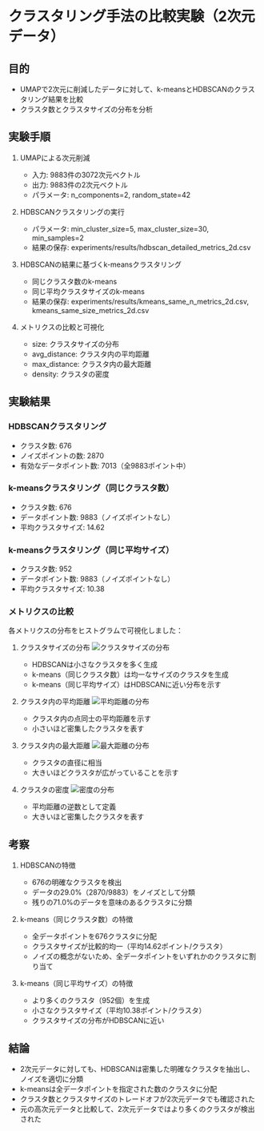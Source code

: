 # クラスタリング手法の比較実験（2次元データ）

## 目的
- UMAPで2次元に削減したデータに対して、k-meansとHDBSCANのクラスタリング結果を比較
- クラスタ数とクラスタサイズの分布を分析

## 実験手順
1. UMAPによる次元削減
   - 入力: 9883件の3072次元ベクトル
   - 出力: 9883件の2次元ベクトル
   - パラメータ: n_components=2, random_state=42

2. HDBSCANクラスタリングの実行
   - パラメータ: min_cluster_size=5, max_cluster_size=30, min_samples=2
   - 結果の保存: experiments/results/hdbscan_detailed_metrics_2d.csv

3. HDBSCANの結果に基づくk-meansクラスタリング
   - 同じクラスタ数のk-means
   - 同じ平均クラスタサイズのk-means
   - 結果の保存: experiments/results/kmeans_same_n_metrics_2d.csv, kmeans_same_size_metrics_2d.csv

4. メトリクスの比較と可視化
   - size: クラスタサイズの分布
   - avg_distance: クラスタ内の平均距離
   - max_distance: クラスタ内の最大距離
   - density: クラスタの密度

## 実験結果

### HDBSCANクラスタリング
- クラスタ数: 676
- ノイズポイントの数: 2870
- 有効なデータポイント数: 7013（全9883ポイント中）

### k-meansクラスタリング（同じクラスタ数）
- クラスタ数: 676
- データポイント数: 9883（ノイズポイントなし）
- 平均クラスタサイズ: 14.62

### k-meansクラスタリング（同じ平均サイズ）
- クラスタ数: 952
- データポイント数: 9883（ノイズポイントなし）
- 平均クラスタサイズ: 10.38

### メトリクスの比較
各メトリクスの分布をヒストグラムで可視化しました：

1. クラスタサイズの分布
   ![クラスタサイズの分布](../experiments/results/size_histogram_2d.png)
   - HDBSCANは小さなクラスタを多く生成
   - k-means（同じクラスタ数）は均一なサイズのクラスタを生成
   - k-means（同じ平均サイズ）はHDBSCANに近い分布を示す

2. クラスタ内の平均距離
   ![平均距離の分布](../experiments/results/avg_distance_histogram_2d.png)
   - クラスタ内の点同士の平均距離を示す
   - 小さいほど密集したクラスタを表す

3. クラスタ内の最大距離
   ![最大距離の分布](../experiments/results/max_distance_histogram_2d.png)
   - クラスタの直径に相当
   - 大きいほどクラスタが広がっていることを示す

4. クラスタの密度
   ![密度の分布](../experiments/results/density_histogram_2d.png)
   - 平均距離の逆数として定義
   - 大きいほど密集したクラスタを表す

## 考察
1. HDBSCANの特徴
   - 676の明確なクラスタを検出
   - データの29.0%（2870/9883）をノイズとして分類
   - 残りの71.0%のデータを意味のあるクラスタに分類

2. k-means（同じクラスタ数）の特徴
   - 全データポイントを676クラスタに分配
   - クラスタサイズが比較的均一（平均14.62ポイント/クラスタ）
   - ノイズの概念がないため、全データポイントをいずれかのクラスタに割り当て

3. k-means（同じ平均サイズ）の特徴
   - より多くのクラスタ（952個）を生成
   - 小さなクラスタサイズ（平均10.38ポイント/クラスタ）
   - クラスタサイズの分布がHDBSCANに近い

## 結論
- 2次元データに対しても、HDBSCANは密集した明確なクラスタを抽出し、ノイズを適切に分類
- k-meansは全データポイントを指定された数のクラスタに分配
- クラスタ数とクラスタサイズのトレードオフが2次元データでも確認された
- 元の高次元データと比較して、2次元データではより多くのクラスタが検出された
